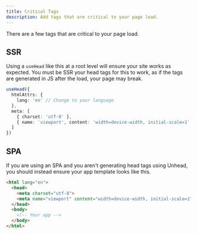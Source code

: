 ```yaml
---
title: Critical Tags
description: Add tags that are critical to your page load.
---
```


There are a few tags that are critical to your page load.

## SSR

Using a `useHead` like this at a root level will ensure your site works as expected. You must be SSR your head tags 
for this to work, as if the tags are generated in JS after the load, your page may break.

```ts
useHead({
  htmlAttrs: {
    lang: 'en' // Change to your language  
  },
  meta: [
    { charset: 'utf-8' },
    { name: 'viewport', content: 'width=device-width, initial-scale=1' }
  ]
})
```

## SPA

If you are using an SPA and you aren't generating head tags using Unhead, you should instead ensure your app template
looks like this.

```html
<html lang="en">
  <head>
    <meta charset="utf-8">
    <meta name="viewport" content="width=device-width, initial-scale=1">
  </head>
  <body>
    <!-- Your app -->
  </body>
</html>
```
